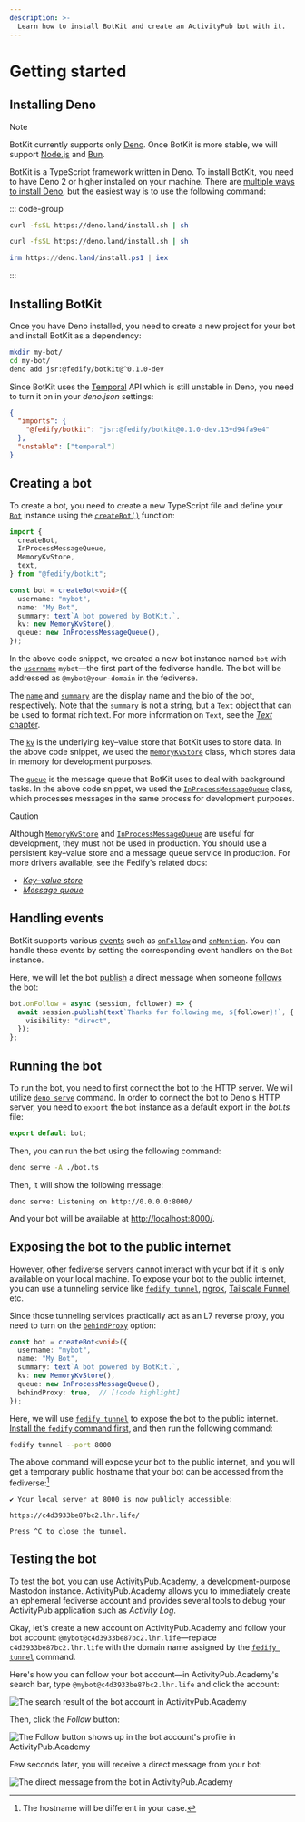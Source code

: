 ```yaml
---
description: >-
  Learn how to install BotKit and create an ActivityPub bot with it.
---
```


Getting started
===============

Installing Deno
---------------

> [!NOTE]
> BotKit currently supports only [Deno].  Once BotKit is more stable, we will
> support [Node.js] and [Bun].

BotKit is a TypeScript framework written in Deno.  To install BotKit, you need
to have Deno 2 or higher installed on your machine.  There are [multiple ways to
install Deno][1], but the easiest way is to use the following command:

::: code-group

~~~~ bash [Linux]
curl -fsSL https://deno.land/install.sh | sh
~~~~

~~~~ zsh [macOS]
curl -fsSL https://deno.land/install.sh | sh
~~~~

~~~~ powershell [Windows]
irm https://deno.land/install.ps1 | iex
~~~~

:::

[Deno]: https://deno.com/
[Node.js]: https://nodejs.org/
[Bun]: https://bun.sh/
[1]: https://docs.deno.com/runtime/getting_started/installation/


Installing BotKit
-----------------

Once you have Deno installed, you need to create a new project for your bot and
install BotKit as a dependency:

~~~~ bash
mkdir my-bot/
cd my-bot/
deno add jsr:@fedify/botkit@^0.1.0-dev
~~~~

Since BotKit uses the [Temporal] API which is still unstable in Deno, you need
to turn it on in your *deno.json* settings:

~~~~ json [deno.json] {5}
{
  "imports": {
    "@fedify/botkit": "jsr:@fedify/botkit@0.1.0-dev.13+d94fa9e4"
  },
  "unstable": ["temporal"]
}
~~~~

[Temporal]: https://tc39.es/proposal-temporal/docs/


Creating a bot
--------------

To create a bot, you need to create a new TypeScript file and define your
[`Bot`](./concepts/bot.md) instance using
the [`createBot()`](./concepts/bot.md#instantiation) function:

~~~~ typescript [bot.ts] {8-14}
import {
  createBot,
  InProcessMessageQueue,
  MemoryKvStore,
  text,
} from "@fedify/botkit";

const bot = createBot<void>({
  username: "mybot",
  name: "My Bot",
  summary: text`A bot powered by BotKit.`,
  kv: new MemoryKvStore(),
  queue: new InProcessMessageQueue(),
});
~~~~

In the above code snippet, we created a new bot instance named `bot` with
the [`username`](./concepts/bot.md#createbotoptions-username) `mybot`—the first
part of the fediverse handle.  The bot will be addressed as `@mybot@your-domain`
in the fediverse.

The [`name`](./concepts/bot.md#createbotoptions-name) and
[`summary`](./concepts/bot.md#createbotoptions-summary) are the display name and
the bio of the bot, respectively.  Note that the `summary` is not a string, but
a `Text` object that can be used to format rich text.  For more information on
`Text`, see the [*Text* chapter](./concepts/text.md).

The [`kv`](./concepts/bot.md#createbotoptions-kv) is the underlying key–value
store that BotKit uses to store data.  In the above code snippet, we used the
[`MemoryKvStore`] class, which stores data in memory for development purposes.

The [`queue`](./concepts/bot.md#createbotoptions-queue) is the message queue
that BotKit uses to deal with background tasks.  In the above code snippet,
we used the [`InProcessMessageQueue`] class, which processes messages in the
same process for development purposes.

> [!CAUTION]
> Although [`MemoryKvStore`] and [`InProcessMessageQueue`] are useful for
> development, they must not be used in production.  You should use a persistent
> key–value store and a message queue service in production.  For more drivers
> available, see the Fedify's related docs:
>
>  -  [*Key–value store*]
>  -  [*Message queue*]

[`MemoryKvStore`]: https://fedify.dev/manual/kv#memorykvstore
[`InProcessMessageQueue`]: https://fedify.dev/manual/mq#inprocessmessagequeue
[*Key–value store*]: https://fedify.dev/manual/kv
[*Message queue*]: https://fedify.dev/manual/mq


Handling events
---------------

BotKit supports various [events](./concepts/events.md) such as
[`onFollow`](./concepts/events.md#follow) and
[`onMention`](./concepts/events.md#mention).  You can handle these events by
setting the corresponding event handlers on the `Bot` instance.

Here, we will let the bot [publish](./concepts/message.md#publishing-a-message)
a direct message when someone [follows](./concepts/events.md#follow) the bot:

~~~~ typescript [bot.ts]
bot.onFollow = async (session, follower) => {
  await session.publish(text`Thanks for following me, ${follower}!`, {
    visibility: "direct",
  });
};
~~~~


Running the bot
---------------

To run the bot, you need to first connect the bot to the HTTP server.  We will
utilize [`deno serve`] command.  In order to connect the bot to Deno's HTTP
server, you need to `export` the `bot` instance as a default export in
the *bot.ts* file:

~~~~ typescript [bot.ts]
export default bot;
~~~~

Then, you can run the bot using the following command:

~~~~ bash
deno serve -A ./bot.ts
~~~~

Then, it will show the following message:

~~~~
deno serve: Listening on http://0.0.0.0:8000/
~~~~

And your bot will be available at <http://localhost:8000/>.

[`deno serve`]: https://docs.deno.com/runtime/reference/cli/serve/


Exposing the bot to the public internet
---------------------------------------

However, other fediverse servers cannot interact with your bot if it is only
available on your local machine.  To expose your bot to the public internet,
you can use a tunneling service like [`fedify tunnel`], [ngrok], [Tailscale
Funnel], etc.

Since those tunneling services practically act as an L7 reverse proxy,
you need to turn on
the [`behindProxy`](./concepts/bot.md#createbotoptions-behindproxy) option:

~~~~ typescript [bot.ts]
const bot = createBot<void>({
  username: "mybot",
  name: "My Bot",
  summary: text`A bot powered by BotKit.`,
  kv: new MemoryKvStore(),
  queue: new InProcessMessageQueue(),
  behindProxy: true,  // [!code highlight]
});
~~~~

Here, we will use [`fedify tunnel`] to expose the bot to the public internet.
[Install the `fedify` command first][1], and then run the following command:

~~~~ bash
fedify tunnel --port 8000
~~~~

The above command will expose your bot to the public internet, and you will get
a temporary public hostname that your bot can be accessed from the
fediverse:[^1]

~~~~
✔ Your local server at 8000 is now publicly accessible:

https://c4d3933be87bc2.lhr.life/

Press ^C to close the tunnel.
~~~~

[^1]: The hostname will be different in your case.

[`fedify tunnel`]: https://fedify.dev/cli#fedify-tunnel-exposing-a-local-http-server-to-the-public-internet
[ngrok]: https://ngrok.com/
[Tailscale Funnel]: https://tailscale.com/kb/1223/funnel
[1]: https://fedify.dev/cli#installation


Testing the bot
---------------

To test the bot, you can use [ActivityPub.Academy], a development-purpose
Mastodon instance.  ActivityPub.Academy allows you to immediately create
an ephemeral fediverse account and provides several tools to debug your
ActivityPub application such as *Activity Log*.

Okay, let's create a new account on ActivityPub.Academy and follow your bot
account: `@mybot@c4d3933be87bc2.lhr.life`—replace `c4d3933be87bc2.lhr.life`
with the domain name assigned by the [`fedify tunnel`] command.

Here's how you can follow your bot account—in ActivityPub.Academy's search bar,
type `@mybot@c4d3933be87bc2.lhr.life` and click the account:

![The search result of the bot account in
ActivityPub.Academy](./start/academy-search.png)

Then, click the *Follow* button:

![The Follow button shows up in the bot account's profile in
ActivityPub.Academy](./start/academy-profile.png)

Few seconds later, you will receive a direct message from your bot:

![The direct message from the bot in
ActivityPub.Academy](./start/academy-message.png)


[ActivityPub.Academy]: https://activitypub.academy/

<!-- cSpell: ignore: mybot -->

